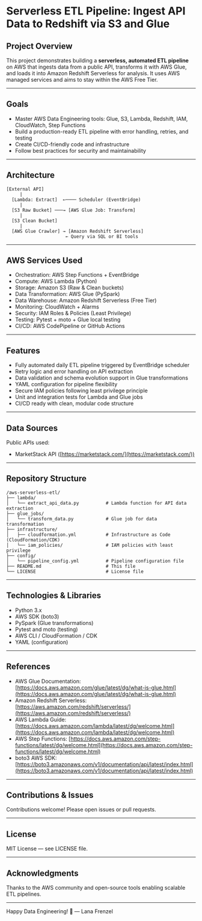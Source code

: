 # Serverless ETL Pipeline: Ingest API Data to Redshift via S3 and Glue

## Project Overview

This project demonstrates building a **serverless, automated ETL pipeline** on AWS that ingests data from a public API, transforms it with AWS Glue, and loads it into Amazon Redshift Serverless for analysis. It uses AWS managed services and aims to stay within the AWS Free Tier.

---

## Goals

* Master AWS Data Engineering tools: Glue, S3, Lambda, Redshift, IAM, CloudWatch, Step Functions
* Build a production-ready ETL pipeline with error handling, retries, and testing
* Create CI/CD-friendly code and infrastructure
* Follow best practices for security and maintainability

---

## Architecture

```
[External API]
     |
  [Lambda: Extract]  ←──── Scheduler (EventBridge)
     |
  [S3 Raw Bucket] ───→ [AWS Glue Job: Transform]
     |
  [S3 Clean Bucket]
     |
  [AWS Glue Crawler] → [Amazon Redshift Serverless]
                      ← Query via SQL or BI tools
```

---

## AWS Services Used

* Orchestration: AWS Step Functions + EventBridge
* Compute: AWS Lambda (Python)
* Storage: Amazon S3 (Raw & Clean buckets)
* Data Transformation: AWS Glue (PySpark)
* Data Warehouse: Amazon Redshift Serverless (Free Tier)
* Monitoring: CloudWatch + Alarms
* Security: IAM Roles & Policies (Least Privilege)
* Testing: Pytest + moto + Glue local testing
* CI/CD: AWS CodePipeline or GitHub Actions

---

## Features

* Fully automated daily ETL pipeline triggered by EventBridge scheduler
* Retry logic and error handling on API extraction
* Data validation and schema evolution support in Glue transformations
* YAML configuration for pipeline flexibility
* Secure IAM policies following least privilege principle
* Unit and integration tests for Lambda and Glue jobs
* CI/CD ready with clean, modular code structure

---

## Data Sources

Public APIs used:

* MarketStack API ([https://marketstack.com/](https://marketstack.com/))

---

## Repository Structure

```
/aws-serverless-etl/
├── lambda/
│   └── extract_api_data.py          # Lambda function for API data extraction
├── glue_jobs/
│   └── transform_data.py            # Glue job for data transformation
├── infrastructure/
│   ├── cloudformation.yml           # Infrastructure as Code (CloudFormation/CDK)
│   └── iam_policies/                # IAM policies with least privilege
├── config/
│   └── pipeline_config.yml          # Pipeline configuration file
├── README.md                        # This file
└── LICENSE                          # License file
``` 

---

## Technologies & Libraries

* Python 3.x
* AWS SDK (boto3)
* PySpark (Glue transformations)
* Pytest and moto (testing)
* AWS CLI / CloudFormation / CDK
* YAML (configuration)

---

## References

* AWS Glue Documentation: [https://docs.aws.amazon.com/glue/latest/dg/what-is-glue.html](https://docs.aws.amazon.com/glue/latest/dg/what-is-glue.html)
* Amazon Redshift Serverless: [https://aws.amazon.com/redshift/serverless/](https://aws.amazon.com/redshift/serverless/)
* AWS Lambda Guide: [https://docs.aws.amazon.com/lambda/latest/dg/welcome.html](https://docs.aws.amazon.com/lambda/latest/dg/welcome.html)
* AWS Step Functions: [https://docs.aws.amazon.com/step-functions/latest/dg/welcome.html](https://docs.aws.amazon.com/step-functions/latest/dg/welcome.html)
* boto3 AWS SDK: [https://boto3.amazonaws.com/v1/documentation/api/latest/index.html](https://boto3.amazonaws.com/v1/documentation/api/latest/index.html)

---

## Contributions & Issues

Contributions welcome! Please open issues or pull requests.

---

## License

MIT License — see LICENSE file.

---

## Acknowledgments

Thanks to the AWS community and open-source tools enabling scalable ETL pipelines.

---

Happy Data Engineering! 🚀
— Lana Frenzel

